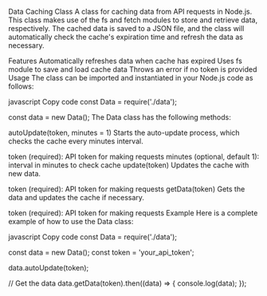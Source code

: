 Data Caching Class
A class for caching data from API requests in Node.js. This class makes use of the fs and fetch modules to store and retrieve data, respectively. The cached data is saved to a JSON file, and the class will automatically check the cache's expiration time and refresh the data as necessary.

Features
Automatically refreshes data when cache has expired
Uses fs module to save and load cache data
Throws an error if no token is provided
Usage
The class can be imported and instantiated in your Node.js code as follows:

javascript
Copy code
const Data = require('./data');

const data = new Data();
The Data class has the following methods:

autoUpdate(token, minutes = 1)
Starts the auto-update process, which checks the cache every minutes interval.

token (required): API token for making requests
minutes (optional, default 1): interval in minutes to check cache
update(token)
Updates the cache with new data.

token (required): API token for making requests
getData(token)
Gets the data and updates the cache if necessary.

token (required): API token for making requests
Example
Here is a complete example of how to use the Data class:

javascript
Copy code
const Data = require('./data');

const data = new Data();
const token = 'your_api_token';

data.autoUpdate(token);

// Get the data
data.getData(token).then((data) => {
    console.log(data);
});

